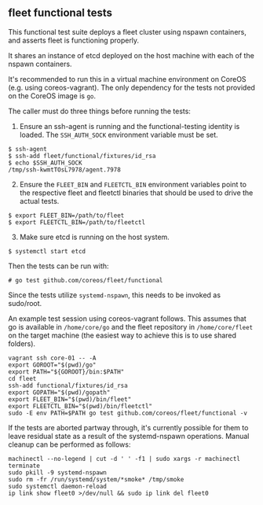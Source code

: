 ## fleet functional tests

This functional test suite deploys a fleet cluster using nspawn containers, and asserts fleet is functioning properly.

It shares an instance of etcd deployed on the host machine with each of the nspawn containers.

It's recommended to run this in a virtual machine environment on CoreOS (e.g. using coreos-vagrant). The only dependency for the tests not provided on the CoreOS image is `go`.

The caller must do three things before running the tests:

1. Ensure an ssh-agent is running and the functional-testing identity is loaded. The `SSH_AUTH_SOCK` environment variable must be set.

```
$ ssh-agent
$ ssh-add fleet/functional/fixtures/id_rsa
$ echo $SSH_AUTH_SOCK
/tmp/ssh-kwmtTOsL7978/agent.7978
```
2. Ensure the `FLEET_BIN` and `FLEETCTL_BIN` environment variables point to the respective fleet and fleetctl binaries that should be used to drive the actual tests.

```
$ export FLEET_BIN=/path/to/fleet
$ export FLEETCTL_BIN=/path/to/fleetctl
```

3. Make sure etcd is running on the host system.

```
$ systemctl start etcd
```

Then the tests can be run with:

```
# go test github.com/coreos/fleet/functional
```

Since the tests utilize `systemd-nspawn`, this needs to be invoked as sudo/root.

An example test session using coreos-vagrant follows. This assumes that go is available in `/home/core/go` and the fleet repository in `/home/core/fleet` on the target machine (the easiest way to achieve this is to use shared folders).
```
vagrant ssh core-01 -- -A
export GOROOT="$(pwd)/go"
export PATH="${GOROOT}/bin:$PATH"
cd fleet
ssh-add functional/fixtures/id_rsa
export GOPATH="$(pwd)/gopath"
export FLEET_BIN="$(pwd)/bin/fleet"
export FLEETCTL_BIN="$(pwd)/bin/fleetctl"
sudo -E env PATH=$PATH go test github.com/coreos/fleet/functional -v
```

If the tests are aborted partway through, it's currently possible for them to leave residual state as a result of the systemd-nspawn operations. Manual cleanup can be performed as follows:
```
machinectl --no-legend | cut -d ' ' -f1 | sudo xargs -r machinectl terminate
sudo pkill -9 systemd-nspawn
sudo rm -fr /run/systemd/system/*smoke* /tmp/smoke
sudo systemctl daemon-reload
ip link show fleet0 >/dev/null && sudo ip link del fleet0
```
